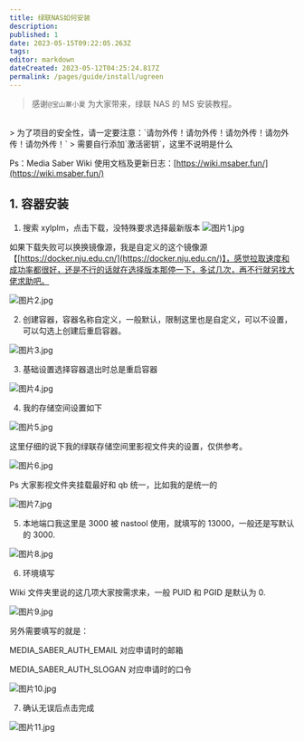 ```yaml
---
title: 绿联NAS如何安装
description:
published: 1
date: 2023-05-15T09:22:05.263Z
tags:
editor: markdown
dateCreated: 2023-05-12T04:25:24.817Z
permalink: /pages/guide/install/ugreen
---
```


> 感谢`@宝山寨小夏` 为大家带来，绿联 NAS 的 MS 安装教程。

<br>
> 为了项目的安全性，请一定要注意：`请勿外传！请勿外传！请勿外传！请勿外传！请勿外传！`
> 需要自行添加`激活密钥`，这里不说明是什么
<br>

Ps：Media Saber Wiki 使用文档及更新日志：[https://wiki.msaber.fun/](https://wiki.msaber.fun/)

## 1. 容器安装

1. 搜索 xylplm，点击下载，没特殊要求选择最新版本
   ![图片1.jpg](./ugreen_images/1.png)

如果下载失败可以换换镜像源，我是自定义的这个镜像源【[https://docker.nju.edu.cn/](https://docker.nju.edu.cn/)】，感觉拉取速度和成功率都很好，还是不行的话就在选择版本那停一下，多试几次，再不行就另找大佬求助吧。

![图片2.jpg](./ugreen_images/2.png)

2. 创建容器，容器名称自定义，一般默认，限制这里也是自定义，可以不设置，可以勾选上创建后重启容器。

![图片3.jpg](./ugreen_images/3.png)

3. 基础设置选择容器退出时总是重启容器

![图片4.jpg](./ugreen_images/4.png)

4. 我的存储空间设置如下

![图片5.jpg](./ugreen_images/5.png)

这里仔细的说下我的绿联存储空间里影视文件夹的设置，仅供参考。

![图片6.jpg](./ugreen_images/6.png)

Ps 大家影视文件夹挂载最好和 qb 统一，比如我的是统一的

![图片7.jpg](./ugreen_images/7.png)

5. 本地端口我这里是 3000 被 nastool 使用，就填写的 13000，一般还是写默认的 3000.

![图片8.jpg](./ugreen_images/8.png)

6. 环境填写

Wiki 文件夹里说的这几项大家按需求来，一般 PUID 和 PGID 是默认为 0.

![图片9.jpg](./ugreen_images/9.png)

另外需要填写的就是：

MEDIA_SABER_AUTH_EMAIL 对应申请时的邮箱

MEDIA_SABER_AUTH_SLOGAN 对应申请时的口令

![图片10.jpg](./ugreen_images/10.png)

7. 确认无误后点击完成

![图片11.jpg](./ugreen_images/11.png)
